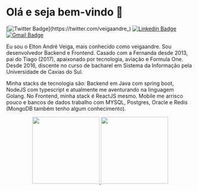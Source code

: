 # Olá e seja bem-vindo 👋


[![Twitter Badge](https://img.shields.io/badge/-@veigaandre_-6633cc?style=flat-square&labelColor=6633cc&logo=twitter&logoColor=white&link=https://twitter.com/veigaandre_)](https://twitter.com/veigaandre_) 
[![Linkedin Badge](https://img.shields.io/badge/-andre%20machado-6633cc?style=flat-square&logo=Linkedin&logoColor=white&link=https://www.linkedin.com/in/andre-machado-074b4014b/)](https://www.linkedin.com/in/andre-machado-074b4014b/) 
[![Gmail Badge](https://img.shields.io/badge/-soutomachado1@gmail.com-6633cc?style=flat-square&logo=Gmail&logoColor=white&link=mailto:soutomachado1@gmail.com)](mailto:soutomachado1@gmail.com)


Eu sou o Elton André Veiga, mais conhecido como veigaandre. Sou desenvolvedor Backend e Frontend. Casado com a Fernanda desde 2013, pai do Tiago (2017), apaixonado por tecnologia, aviação e Formula One. Desde 2016, discente no curso de bacharel em Sistema da Informação pela Universidade de Caxias do Sul.

Minha stacks de tecnologia são: Backend em Java com spring boot, NodeJS com typescript e atualmente me aventurando na linguagem Golang. No Frontend, minha stack é ReactJS mesmo. Mobile me arrisco pouco e bancos de dados trabalho com MYSQL, Postgres, Oracle e Redis (MongoDB também tenho algum conhecimento).

<div align="center">
  <a href="https://github.com/AndreVeiga">
  <img height="180em" src="https://github-readme-stats.vercel.app/api?username=AndreVeiga&show_icons=true&theme=dark&include_all_commits=true&count_private=true"/>
  <img height="180em" src="https://github-readme-stats.vercel.app/api/top-langs/?username=AndreVeiga&show_icons=true&theme=dark"/>
  </a>
</div>
